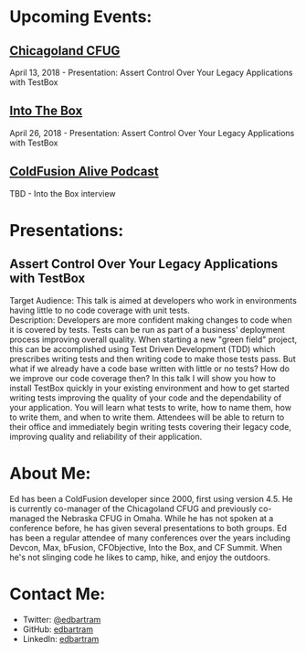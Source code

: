 # Upcoming Events:
## [Chicagoland CFUG](https://www.meetup.com/ChicagolandCFUG/)
April 13, 2018 - Presentation: Assert Control Over Your Legacy Applications with TestBox
## [Into The Box](https://www.intothebox.org/)
April 26, 2018 - Presentation: Assert Control Over Your Legacy Applications with TestBox
## [ColdFusion Alive Podcast](http://teratech.com/podcast/)
TBD - Into the Box interview

# Presentations:
## Assert Control Over Your Legacy Applications with TestBox
Target Audience: This talk is aimed at developers who work in environments having little to no code coverage with unit tests.  
Description: Developers are more confident making changes to code when it is covered by tests. Tests can be run as part of a business' deployment process improving overall quality. When starting a new "green field" project, this can be accomplished using Test Driven Development (TDD) which prescribes writing tests and then writing code to make those tests pass. But what if we already have a code base written with little or no tests? How do we improve our code coverage then? In this talk I will show you how to install TestBox quickly in your existing environment and how to get started writing tests improving the quality of your code and the dependability of your application. You will learn what tests to write, how to name them, how to write them, and when to write them. Attendees will be able to return to their office and immediately begin writing tests covering their legacy code, improving quality and reliability of their application.

# About Me:
Ed has been a ColdFusion developer since 2000, first using version 4.5. He is currently co-manager of the Chicagoland CFUG and previously co-managed the Nebraska CFUG in Omaha. While he has not spoken at a conference before, he has given several presentations to both groups. Ed has been a regular attendee of many conferences over the years including Devcon, Max, bFusion, CFObjective, Into the Box, and CF Summit. When he's not slinging code he likes to camp, hike, and enjoy the outdoors.

# Contact Me:
* Twitter: [@edbartram](https://twitter.com/EdBartram/)
* GitHub: [edbartram](https://github.com/edbartram/)
* LinkedIn: [edbartram](https://www.linkedin.com/in/edbartram/)
